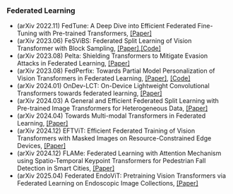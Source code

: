 ### Federated Learning 
- (arXiv 2022.11) FedTune: A Deep Dive into Efficient Federated Fine-Tuning with Pre-trained Transformers, [[Paper]](https://arxiv.org/pdf/2211.08025.pdf)
- (arXiv 2023.06) FeSViBS: Federated Split Learning of Vision Transformer with Block Sampling, [[Paper]](https://arxiv.org/pdf/2306.14638.pdf),[[Code]](https://github.com/faresmalik/FeSViBS)
- (arXiv 2023.08) Pelta: Shielding Transformers to Mitigate Evasion Attacks in Federated Learning, [[Paper]](https://arxiv.org/pdf/2308.04373.pdf)
- (arXiv 2023.08) FedPerfix: Towards Partial Model Personalization of Vision Transformers in Federated Learning, [[Paper]](https://arxiv.org/pdf/2308.09160.pdf), [[Code]](https://github.com/imguangyu/FedPerfix)
- (arXiv 2024.01) OnDev-LCT: On-Device Lightweight Convolutional Transformers towards federated learning, [[Paper]](https://arxiv.org/pdf/2401.11652.pdf)
- (arXiv 2024.03) A General and Efficient Federated Split Learning with Pre-trained Image Transformers for Heterogeneous Data, [[Paper]](https://arxiv.org/pdf/2403.16050.pdf)
- (arXiv 2024.04) Towards Multi-modal Transformers in Federated Learning, [[Paper]](https://arxiv.org/pdf/2404.12467.pdf)
- (arXiv 2024.12) EFTViT: Efficient Federated Training of Vision Transformers with Masked Images on Resource-Constrained Edge Devices, [[Paper]](https://arxiv.org/pdf/2412.00334.pdf)
- (arXiv 2024.12) FLAMe: Federated Learning with Attention Mechanism using Spatio-Temporal Keypoint Transformers for Pedestrian Fall Detection in Smart Cities, [[Paper]](https://arxiv.org/pdf/2412.14768.pdf)
- (arXiv 2025.04) Federated EndoViT: Pretraining Vision Transformers via Federated Learning on Endoscopic Image Collections, [[Paper]](https://arxiv.org/pdf/2504.16612.pdf)
